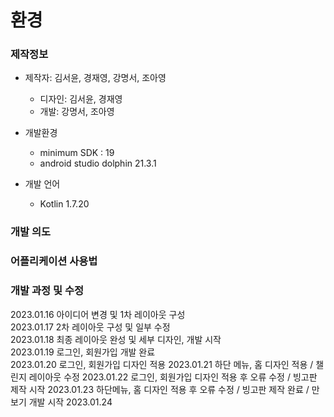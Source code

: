 # 환경

### 제작정보
- 제작자: 김서윤, 경재영, 강명서, 조아영
  - 디자인: 김서윤, 경재영
  - 개발: 강명서, 조아영  
  
- 개발환경
  - minimum SDK : 19
  - android studio dolphin 21.3.1
  
- 개발 언어
  - Kotlin 1.7.20
  
### 개발 의도

### 어플리케이션 사용법

### 개발 과정 및 수정
2023.01.16 아이디어 변경 및 1차 레이아웃 구성    
2023.01.17 2차 레이아웃 구성 및 일부 수정     
2023.01.18 최종 레이아웃 완성 및 세부 디자인, 개발 시작     
2023.01.19 로그인, 회원가입 개발 완료    
2023.01.20 로그인, 회원가입 디자인 적용
2023.01.21 하단 메뉴, 홈 디자인 적용 / 챌린지 레이아웃 수정
2023.01.22 로그인, 회원가입 디자인 적용 후 오류 수정 / 빙고판 제작 시작
2023.01.23 하단메뉴, 홈 디자인 적용 후 오류 수정 / 빙고판 제작 완료 / 만보기 개발 시작
2023.01.24 



